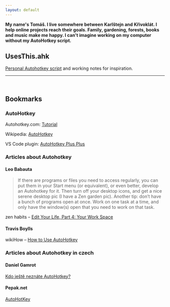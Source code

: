 ```yaml
---
layout: default
---
```


**My name's Tomáš. I live somewhere between Karlštejn and Křivoklát. I help online projects reach their goals. Family, gardening, forests, books and music make me happy. I can't imagine working on my computer without my AutoHotkey script.**


## UsesThis.ahk
[Personal Autohotkey script](https://github.com/tomassibek/UsesThis/blob/main/UsesThis.ahk) and working notes for inspiration.
&nbsp; 
___
&nbsp; 
## Bookmarks

### AutoHotkey
Autohotkey.com: [Tutorial](https://www.autohotkey.com/docs/v2/Tutorial.htm)

Wikipedia: [AutoHotkey](https://en.wikipedia.org/wiki/AutoHotkey)

VS Code plugin: [AutoHotkey Plus Plus](https://github.com/mark-wiemer/vscode-autohotkey-plus-plus)


### Articles about Autohotkey

#### Leo Babauta

> If there are programs or files you need to access regularly, you can put them in your Start menu (or equivalent), or even better, develop an Autohotkey for it. Then turn off your desktop icons, and get a nice serene desktop pic (I have a Zen garden pic). Another tip: don’t have a bunch of programs open at once. Work on one task at a time, and only have the window(s) open that you need to work on that task.

zen habits – [Edit Your Life, Part 4: Your Work Space](https://zenhabits.net/edit-your-life-part-4-your-work-space/)

#### Travis Boylls
wikiHow – [How to Use AutoHotkey](https://www.wikihow.com/Use-AutoHotkey)


### Articles about Autohotkey in czech

#### Daniel Gamrot
[Kdo ještě neznáte AutoHotkey?](https://web.archive.org/web/20220925071101/https://danielgamrot.cz/autohotkey-automatizace-psani-klavesove-zkratky/)

#### Pepak.net
[AutoHotKey](https://web.archive.org/web/20210117084211/https://www.pepak.net/software/autohotkey)


&nbsp;
&nbsp;